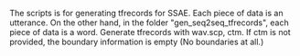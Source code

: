 The scripts is for generating tfrecords for SSAE. Each piece of data is an utterance. On the other hand, in the folder "gen_seq2seq_tfrecords", each piece of data is a word.
Generate tfrecords with wav.scp, ctm. If ctm is not provided, the boundary information is empty (No boundaries at all.)
